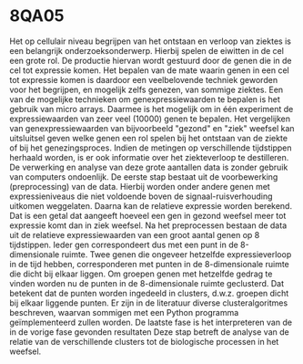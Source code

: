 # 8QA05
Het op cellulair niveau begrijpen van het ontstaan en verloop van ziektes is een belangrijk onderzoeksonderwerp. Hierbij spelen de eiwitten in de cel een grote rol. De productie hiervan wordt gestuurd door de genen die in de cel tot expressie komen. Het bepalen van de mate waarin genen in een cel tot expressie komen is daardoor een veelbelovende techniek geworden voor het begrijpen, en mogelijk zelfs genezen, van sommige ziektes. Een van de mogelijke technieken om genexpressiewaarden te bepalen is het gebruik van micro arrays. Daarmee is het mogelijk om in één experiment de expressiewaarden van zeer veel (10000) genen te bepalen. Het vergelijken van genexpressiewaarden van bijvoorbeeld "gezond" en "ziek" weefsel kan uitsluitsel geven welke genen een rol spelen bij het ontstaan van de ziekte of bij het genezingsproces. Indien de metingen op verschillende tijdstippen herhaald worden, is er ook informatie over het ziekteverloop te destilleren.  De verwerking en analyse van deze grote aantallen data is zonder gebruik van computers ondoenlijk. De eerste stap bestaat uit de voorbewerking (preprocessing) van de data. Hierbij worden onder andere genen met expressieniveaus die niet voldoende boven de signaal-ruisverhouding uitkomen weggelaten. Daarna kan de relatieve expressie worden berekend. Dat is een getal dat aangeeft hoeveel een gen in gezond weefsel meer tot expressie komt dan in ziek weefsel. Na het preprocessen bestaan de data uit de relatieve expressiewaarden van een groot aantal genen op 8 tijdstippen. Ieder gen correspondeert dus met een punt in de 8-dimensionale ruimte. Twee genen die ongeveer hetzelfde expressieverloop in de tijd hebben, corresponderen met punten in de 8-dimensionale ruimte die dicht bij elkaar liggen. Om groepen genen met hetzelfde gedrag te vinden worden nu de punten in de 8-dimensionale ruimte geclusterd. Dat betekent dat de punten worden ingedeeld in clusters, d.w.z. groepen dicht bij elkaar liggende punten. Er zijn in de literatuur diverse clusteralgoritmes beschreven, waarvan sommigen met een Python programma geïmplementeerd zullen worden.  De laatste fase is het interpreteren van de in de vorige fase gevonden resultaten Deze stap betreft de analyse van de relatie van de verschillende clusters tot de biologische processen in het weefsel.
